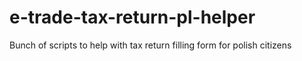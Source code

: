 # e-trade-tax-return-pl-helper
Bunch of scripts to help with tax return filling form for polish citizens

